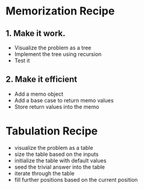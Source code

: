 # Memorization Recipe

## 1. Make it work.
* Visualize the problem as a tree 
* Implement the tree using recursion
* Test it

## 2. Make it efficient 
* Add a memo object
* Add a base case to return memo values
* Store return values into the memo

# Tabulation Recipe

* visualize the problem as a table 
* size the table based on the inputs
* initialize the table with default values
* seed the trivial answer into the table
* iterate through the table
* fill further positions based on the current position
